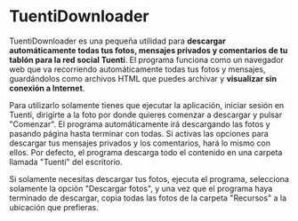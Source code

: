 # TuentiDownloader

TuentiDownloader es una pequeña utilidad para **descargar automáticamente todas tus fotos, mensajes privados y comentarios de tu tablón para la red social Tuenti**. El programa funciona como un navegador web que va recorriendo automáticamente todas tus fotos y mensajes, guardándolos como archivos HTML que puedes archivar y **visualizar sin conexión a Internet**.

Para utilizarlo solamente tienes que ejecutar la aplicación, iniciar sesión en Tuenti, dirigirte a la foto por donde quieres comenzar a descargar y pulsar "Comenzar". El programa automáticamente irá descargando las fotos y pasando página hasta terminar con todas. Si activas las opciones para descargar tus mensajes privados y los comentarios, hará lo mismo con ellos. Por defecto, el programa descarga todo el contenido en una carpeta llamada "Tuenti" del escritorio.

Si solamente necesitas descargar tus fotos, ejecuta el programa, selecciona solamente la opción "Descargar fotos", y una vez que el programa haya terminado de descargar, copia todas las fotos de la carpeta "Recursos" a la ubicación que prefieras.